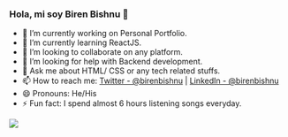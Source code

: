 ### Hola, mi soy Biren Bishnu 👋

- 🔭 I’m currently working on Personal Portfolio.
- 🌱 I’m currently learning ReactJS.
- 👯 I’m looking to collaborate on any platform.
- 🤔 I’m looking for help with Backend development.
- 💬 Ask me about HTML/ CSS or any tech related stuffs.
- 📫 How to reach me: [Twitter - @birenbishnu](https://twitter.com/birenbishnu)   |   [LinkedIn - @birenbishnu](https://www.linkedin.com/in/birenbishnu/)
- 😄 Pronouns: He/His
- ⚡ Fun fact: I spend almost 6 hours listening songs everyday.

<img src="https://github-readme-stats.vercel.app/api?username=birenbishnu&&show_icons=true&title_color=3cdfff&icon_color=45b6fe&text_color=daf7dc&bg_color=0c2026">
